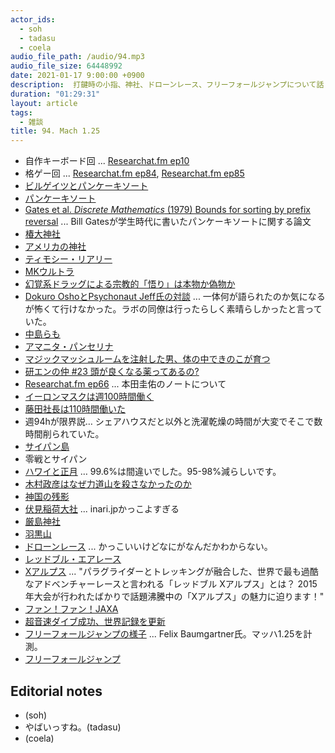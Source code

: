 ```yaml
---
actor_ids:
  - soh
  - tadasu
  - coela
audio_file_path: /audio/94.mp3
audio_file_size: 64448992
date: 2021-01-17 9:00:00 +0900
description:  打鍵時の小指、神社、ドローンレース、フリーフォールジャンプについて話しました。
duration: "01:29:31"
layout: article
tags:
  - 雑談
title: 94. Mach 1.25
---
```


- 自作キーボード回 ... [Researchat.fm ep10](https://researchat.fm/episode/10)
- 格ゲー回 ... [Researchat.fm ep84](https://researchat.fm/episode/84), [Researchat.fm ep85](https://researchat.fm/episode/85)
- [ビルゲイツとパンケーキソート](https://jp.quora.com/%E3%83%8F%E3%83%BC%E3%83%90%E3%83%BC%E3%83%89%E5%9C%A8%E5%AD%A6%E6%99%82%E4%BB%A3%E3%81%AE%E3%83%93%E3%83%AB-%E3%82%B2%E3%82%A4%E3%83%84%E3%81%AF%E3%81%A9%E3%82%8C%E3%81%8F%E3%82%89%E3%81%84%E9%A0%AD%E3%81%8C)
- [パンケーキソート](https://en.wikipedia.org/wiki/Pancake_sorting)
- [Gates et al. _Discrete Mathematics_ (1979) Bounds for sorting by prefix reversal](https://www.sciencedirect.com/science/article/pii/0012365X79900682) ... Bill Gatesが学生時代に書いたパンケーキソートに関する論文
- [椿大神社](http://tsubakishrine.org/jp/history/index.html)
- [アメリカの神社](http://tsubakishrine.org/jp/history/index.html)
- [ティモシー・リアリー](https://ja.wikipedia.org/wiki/%E3%83%86%E3%82%A3%E3%83%A2%E3%82%B7%E3%83%BC%E3%83%BB%E3%83%AA%E3%82%A2%E3%83%AA%E3%83%BC)
- [MKウルトラ](https://ja.wikipedia.org/wiki/MK%E3%82%A6%E3%83%AB%E3%83%88%E3%83%A9%E8%A8%88%E7%94%BB)
- [幻覚系ドラッグによる宗教的「悟り」は本物か偽物か](https://www.newsweekjapan.jp/watanabe/2018/06/post-47.php)
- [Dokuro OshoとPsychonaut Jeff氏の対談](https://www.facebook.com/events/1000204773515856/) ... 一体何が語られたのか気になるが怖くて行けなかった。ラボの同僚は行ったらしく素晴らしかったと言っていた。
- [中島らも](https://ja.wikipedia.org/wiki/%E4%B8%AD%E5%B3%B6%E3%82%89%E3%82%82)
- [アマニタ・パンセリナ](https://www.amazon.co.jp/dp/B01DIKN6X6/?tag=researchatf04-22)
- [マジックマッシュルームを注射した男、体の中できのこが育つ](https://www.livescience.com/magic-mushroom-injection-case-report.html)
- [研エンの仲 #23 頭が良くなる薬ってあるの?](https://anchor.fm/ken-en-no-naka/episodes/23-eoccfl)
- [Researchat.fm ep66](https://researchat.fm/episode/66) ... 本田圭佑のノートについて
- [イーロンマスクは週100時間働く](https://www.businessinsider.jp/post-34319)
- [藤田社長は110時間働いた](https://www.cyberagent.co.jp/corporate/message/list/detail/id=20231)
- 週94hが限界説… シェアハウスだと以外と洗濯乾燥の時間が大変でそこで数時間削られていた。
- [サイパン島](https://ja.wikipedia.org/wiki/%E3%82%B5%E3%82%A4%E3%83%91%E3%83%B3%E5%B3%B6)
- 零戦とサイパン
- [ハワイと正月](https://wedge.ismedia.jp/articles/-/21884) … 99.6%は間違いでした。95-98%減らしいです。
- [木村政彦はなぜ力道山を殺さなかったのか](https://www.amazon.co.jp/dp/B0096PE4DE/?tag=researchatf04-22)
- [神国の残影](https://www.amazon.co.jp/dp/4336063427/?tag=researchatf04-22)
- [伏見稲荷大社](http://inari.jp/) ... inari.jpかっこよすぎる
- [厳島神社](http://www.itsukushimajinja.jp/index.html)
- [羽黒山](https://hagurokanko.jp/facilityc1/facilityhagurosan/)
- [ドローンレース](https://www.youtube.com/watch?v=8C2C1E7vpMM) ... かっこいいけどなにがなんだかわからない。
- [レッドブル・エアレース](https://ja.wikipedia.org/wiki/%E3%83%AC%E3%83%83%E3%83%89%E3%83%96%E3%83%AB%E3%83%BB%E3%82%A8%E3%82%A2%E3%83%AC%E3%83%BC%E3%82%B9%E3%83%BB%E3%83%AF%E3%83%BC%E3%83%AB%E3%83%89%E3%82%B7%E3%83%AA%E3%83%BC%E3%82%BA)
- [Xアルプス](https://sotoasobi.net/activity/paraglider/blog/paraglider-xalps) ... "パラグライダーとトレッキングが融合した、世界で最も過酷なアドベンチャーレースと言われる「レッドブル Xアルプス」とは？ 2015年大会が行われたばかりで話題沸騰中の「Xアルプス」の魅力に迫ります！"
- [ファン！ファン！JAXA](https://fanfun.jaxa.jp/)
- [超音速ダイブ成功、世界記録を更新](https://natgeo.nikkeibp.co.jp/nng/article/news/14/6908/)
- [フリーフォールジャンプの様子](https://www.youtube.com/watch?v=raiFrxbHxV0) ... Felix Baumgartner氏。マッハ1.25を計測。
- [フリーフォールジャンプ](https://www.youtube.com/watch?v=vvbN-cWe0A0)

## Editorial notes
- (soh)
- やばいっすね。(tadasu)
- (coela)
